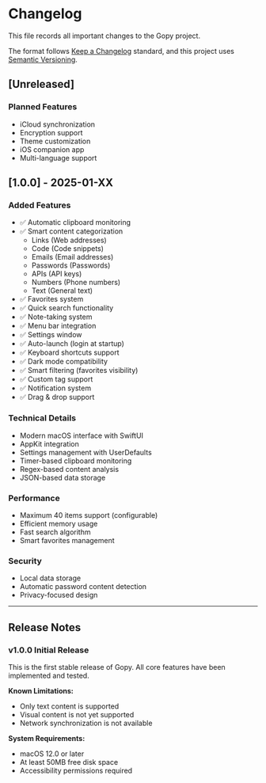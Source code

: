 # Changelog

This file records all important changes to the Gopy project.

The format follows [Keep a Changelog](https://keepachangelog.com/en/1.0.0/) standard,
and this project uses [Semantic Versioning](https://semver.org/spec/v2.0.0.html).

## [Unreleased]

### Planned Features
- iCloud synchronization
- Encryption support
- Theme customization
- iOS companion app
- Multi-language support

## [1.0.0] - 2025-01-XX

### Added Features
- ✅ Automatic clipboard monitoring
- ✅ Smart content categorization
  - Links (Web addresses)
  - Code (Code snippets)
  - Emails (Email addresses)
  - Passwords (Passwords)
  - APIs (API keys)
  - Numbers (Phone numbers)
  - Text (General text)
- ✅ Favorites system
- ✅ Quick search functionality
- ✅ Note-taking system
- ✅ Menu bar integration
- ✅ Settings window
- ✅ Auto-launch (login at startup)
- ✅ Keyboard shortcuts support
- ✅ Dark mode compatibility
- ✅ Smart filtering (favorites visibility)
- ✅ Custom tag support
- ✅ Notification system
- ✅ Drag & drop support

### Technical Details
- Modern macOS interface with SwiftUI
- AppKit integration
- Settings management with UserDefaults
- Timer-based clipboard monitoring
- Regex-based content analysis
- JSON-based data storage

### Performance
- Maximum 40 items support (configurable)
- Efficient memory usage
- Fast search algorithm
- Smart favorites management

### Security
- Local data storage
- Automatic password content detection
- Privacy-focused design

---

## Release Notes

### v1.0.0 Initial Release
This is the first stable release of Gopy. All core features have been implemented and tested.

**Known Limitations:**
- Only text content is supported
- Visual content is not yet supported
- Network synchronization is not available

**System Requirements:**
- macOS 12.0 or later
- At least 50MB free disk space
- Accessibility permissions required 